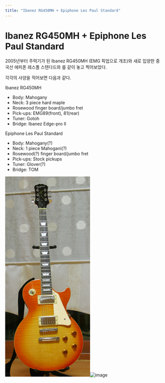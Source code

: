 ```yaml
---
title: "Ibanez RG450MH + Epiphone Les Paul Standard"
---
```

# Ibanez RG450MH + Epiphone Les Paul Standard

2005년부터 주력기가 된 Ibanez RG450MH (EMG 픽업으로 개조)와
새로 입양한 중국산 에피폰 레스폴 스텐다드와 를 같이 놓고 찍어보았다.

각각의 사양을 적어보면 다음과 같다.

Ibanez RG450MH
- Body: Mahogany
- Neck: 3 piece hard maple
- Rosewood finger board/jumbo fret
- Pick-ups: EMG89(front), 81(rear)
- Tuner: Gotoh
- Bridge: Ibanez Edge-pro II

Epiphone Les Paul Standard
- Body: Mahogany(?)
- Neck: 1 piece Mahogani(?)
- Rosewood(?) finger board/jumbo fret
- Pick-ups: Stock pickups
- Tuner: Glover(?)
- Bridge: TOM

![image](/assets/images/a1d9092569b5eeff9d6569b614f1fdcc.png)![image](e92f24528c31d95142ed161bc1b8a57b.png)


